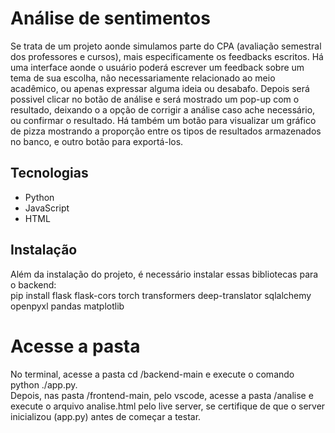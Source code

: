 # Análise de sentimentos

Se trata de um projeto aonde simulamos parte do CPA (avaliação semestral dos professores e cursos), mais especificamente os feedbacks escritos.
Há uma interface aonde o usuário poderá escrever um feedback sobre um tema de sua escolha, não necessariamente relacionado ao meio acadêmico, ou apenas expressar alguma ideia ou desabafo.
Depois será possivel clicar no botão de análise e será mostrado um pop-up com o resultado, deixando o a opção de corrigir a análise caso ache necessário, ou confirmar o resultado.
Há também um botão para visualizar um gráfico de pizza mostrando a proporção entre os tipos de resultados armazenados no banco, e outro botão para exportá-los.

## Tecnologias

- Python
- JavaScript
- HTML

## Instalação

Além da instalação do projeto, é necessário instalar essas bibliotecas para o backend:  
pip install flask flask-cors torch transformers deep-translator sqlalchemy openpyxl pandas matplotlib

# Acesse a pasta
No terminal, acesse a pasta cd /backend-main e execute o comando python ./app.py.  
Depois, nas pasta /frontend-main, pelo vscode, acesse a pasta /analise e execute o arquivo analise.html pelo live server, se certifique de que o server inicializou (app.py) antes de começar a testar.
